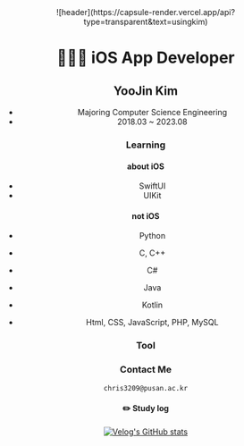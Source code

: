 <div align="center">
  ![header](https://capsule-render.vercel.app/api?type=transparent&text=usingkim)

# 👩🏻‍💻 iOS App Developer

## YooJin Kim

- Majoring Computer Science Engineering
- 2018.03 ~ 2023.08

### Learning

#### about iOS

- SwiftUI
- UIKit

#### not iOS

- Python

- C, C++
- C#
- Java
- Kotlin
- Html, CSS, JavaScript, PHP, MySQL

### Tool

### Contact Me
    chris3209@pusan.ac.kr


#### :pencil2: Study log

[![Velog's GitHub stats](https://velog-readme-stats.vercel.app/api?name=usingkim&color=dark)](https://velog.io/@usingkim)
</div>
